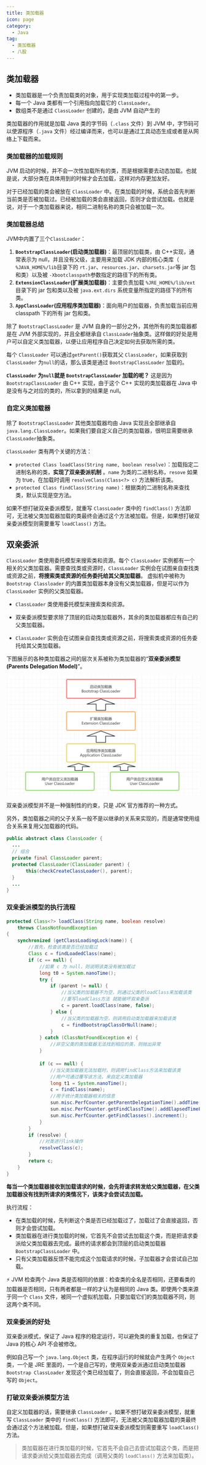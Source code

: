 ```yaml
---
title: 类加载器
icon: page
category:
  - Java
tag:
  - 类加载器
  - 八股
---
```

## 类加载器

- 类加载器是一个负责加载类的对象，用于实现类加载过程中的第一步。
- 每一个 Java 类都有一个引用指向加载它的 `ClassLoader`。
- 数组类不是通过 `ClassLoader` 创建的，是由 JVM 自动产生的

类加载器的作用就是加载 Java 类的字节码（`.class` 文件）到 JVM 中，字节码可以使源程序（`.java` 文件）经过编译而来，也可以是通过工具动态生成或者是从网络上下载而来。

<!-- more -->

### 类加载器的加载规则

JVM 启动的时候，并不会一次性加载所有的类，而是根据需要去动态加载。也就是说，大部分类在具体用到的时候才会去加载，这样对内存更加友好。

对于已经加载的类会被放在 `ClassLoader` 中。在类加载的时候，系统会首先判断当前类是否被加载过。已经被加载的类会直接返回，否则才会尝试加载。也就是说，对于一个类加载器来说，相同二进制名称的类只会被加载一次。

### 类加载器总结

JVM中内置了三个`ClassLoader`：

1. **`BootstrapClassLoader`(启动类加载器)**：最顶层的加载类，由 C++实现，通常表示为 null，并且没有父级，主要用来加载 JDK 内部的核心类库（ `%JAVA_HOME%/lib`目录下的 `rt.jar`、`resources.jar`、`charsets.jar`等 jar 包和类）以及被 `-Xbootclasspath`参数指定的路径下的所有类。
2. **`ExtensionClassLoader`(扩展类加载器)**：主要负责加载 `%JRE_HOME%/lib/ext` 目录下的 jar 包和类以及被 `java.ext.dirs` 系统变量所指定的路径下的所有类。
3. **`AppClassLoader`(应用程序类加载器)**：面向用户的加载器，负责加载当前应用 classpath 下的所有 jar 包和类。

除了 `BootstrapClassLoader` 是 JVM 自身的一部分之外，其他所有的类加载器都是在 JVM 外部实现的，并且全都继承自 `ClassLoader`抽象类。这样做的好处是用户可以自定义类加载器，以便让应用程序自己决定如何去获取所需的类。

每个 `ClassLoader` 可以通过`getParent()`获取其父 `ClassLoader`，如果获取到 `ClassLoader` 为`null`的话，那么该类是通过 `BootstrapClassLoader` 加载的。

 **`ClassLoader` 为`null`就是 `BootstrapClassLoader` 加载的呢？** 这是因为`BootstrapClassLoader` 由 C++ 实现，由于这个 C++ 实现的类加载器在 Java 中是没有与之对应的类的，所以拿到的结果是 null。

### 自定义类加载器

除了 `BootstrapClassLoader` 其他类加载器均由 Java 实现且全部继承自`java.lang.ClassLoader`。如果我们要自定义自己的类加载器，很明显需要继承 `ClassLoader`抽象类。

`ClassLoader` 类有两个关键的方法：

- `protected Class loadClass(String name, boolean resolve)`：加载指定二进制名称的类，**实现了双亲委派机制** 。`name` 为类的二进制名称，`resove` 如果为 true，在加载时调用 `resolveClass(Class<?> c)` 方法解析该类。
- `protected Class findClass(String name)`：根据类的二进制名称来查找类，默认实现是空方法。

如果不想打破双亲委派模型，就重写 `ClassLoader` 类中的 `findClass()` 方法即可，无法被父类加载器加载的类最终会通过这个方法被加载。但是，如果想打破双亲委派模型则需要重写 `loadClass()` 方法。

## 双亲委派

`ClassLoader` 类使用委托模型来搜索类和资源。每个 `ClassLoader` 实例都有一个相关的父类加载器。需要查找类或资源时，`ClassLoader` 实例会在试图亲自查找类或资源之前，**将搜索类或资源的任务委托给其父类加载器**。 虚拟机中被称为 `Bootstrap Classloader` 的内置类加载器本身没有父类加载器，但是可以作为 `ClassLoader` 
实例的父类加载器。

- `ClassLoader` 类使用委托模型来搜索类和资源。

- 双亲委派模型要求除了顶层的启动类加载器外，其余的类加载器都应有自己的父类加载器。

- `ClassLoader` 实例会在试图亲自查找类或资源之前，将搜索类或资源的任务委托给其父类加载器。

下图展示的各种类加载器之间的层次关系被称为类加载器的“**双亲委派模型(Parents Delegation Model)**”。

![230522202439](/markdown/230522202439.jpg)

双亲委派模型并不是一种强制性的约束，只是 JDK 官方推荐的一种方式。

另外，类加载器之间的父子关系一般不是以继承的关系来实现的，而是通常使用组合关系来复用父加载器的代码。

```java
public abstract class ClassLoader {
  ...
  // 组合
  private final ClassLoader parent;
  protected ClassLoader(ClassLoader parent) {
       this(checkCreateClassLoader(), parent);
  }
  ...
}
```

### 双亲委派模型的执行流程

```java
protected Class<?> loadClass(String name, boolean resolve)
    throws ClassNotFoundException
{
    synchronized (getClassLoadingLock(name)) {
        //首先，检查该类是否已经加载过
        Class c = findLoadedClass(name);
        if (c == null) {
            //如果 c 为 null，则说明该类没有被加载过
            long t0 = System.nanoTime();
            try {
                if (parent != null) {
                    //当父类的加载器不为空，则通过父类的loadClass来加载该类				
                    //重写loadClass方法	就能破坏双亲委派
                    c = parent.loadClass(name, false);
                } else {
                    //当父类的加载器为空，则调用启动类加载器来加载该类
                    c = findBootstrapClassOrNull(name);
                }
            } catch (ClassNotFoundException e) {
                //非空父类的类加载器无法找到相应的类，则抛出异常
            }

            if (c == null) {
                //当父类加载器无法加载时，则调用findClass方法来加载该类
                //用户可通过覆写该方法，来自定义类加载器
                long t1 = System.nanoTime();
                c = findClass(name);
                //用于统计类加载器相关的信息
                sun.misc.PerfCounter.getParentDelegationTime().addTime(t1 - t0);
                sun.misc.PerfCounter.getFindClassTime().addElapsedTimeFrom(t1);
                sun.misc.PerfCounter.getFindClasses().increment();
            }
        }
        if (resolve) {
            //对类进行link操作
            resolveClass(c);
        }
        return c;
    }
}
```

**每当一个类加载器接收到加载请求的时候，会先将请求转发给父类加载器，在父类加载器没有找到所请求的类情况下，该类才会尝试去加载。**

执行流程：

- 在类加载的时候，先判断这个类是否已经加载过了，加载过了会直接返回，否则才会尝试加载。
- 类加载器在进行类加载的时候，它首先不会尝试去加载这个类，而是把请求委派给父类加载器去完成。最终的请求都会到顶层的启动类加载器 `BootstrapClassLoader` 中。
- 只有父类加载器反馈不能完成这个加载请求的时候，子加载器才会尝试自己加载。

⚡ JVM 检查两个 Java 类是否相同的依据：检查类的全名是否相同，还要看类的加载器是否相同，只有两者都是一样的才认为是相同的 Java 类。即使两个类来源于同一个 `Class` 文件，被同一个虚拟机加载，只要加载它们的类加载器不同，则这两个类不同。

### 双亲委派的好处

双亲委派模式，保证了 Java 程序的稳定运行，可以避免类的重复加载，也保证了 Java 的核心 API 不会被修改。

例如自己写一个 `java.lang.Object` 类，在程序运行的时候就会产生两个 `Object` 类，一个是 JRE 里面的，一个是自己写的，使用双亲委派通过启动类加载器 `Bootstrap ClassLoader` 发现这个类已经加载了，则会直接返回，不会加载自己写的 `Object`。

### 打破双亲委派模型方法

自定义加载器的话，需要继承 `ClassLoader` 。如果不想打破双亲委派模型，就重写 `ClassLoader` 类中的 `findClass()` 方法即可，无法被父类加载器加载的类最终会通过这个方法被加载。但是，如果想打破双亲委派模型则需要重写 `loadClass()` 方法。

> 类加载器在进行类加载的时候，它首先不会自己去尝试加载这个类，而是把请求委派给父类加载器去完成（调用父类的 `loadClass()` 方法来加载类）。
